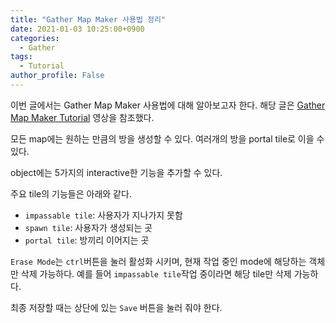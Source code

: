 ```yaml
---
title: "Gather Map Maker 사용법 정리"
date: 2021-01-03 10:25:00+0900
categories:
  - Gather
tags:
  - Tutorial
author_profile: False 
---
```


이번 글에서는 Gather Map Maker 사용법에 대해 알아보고자 한다. 해당 글은 [Gather Map Maker Tutorial](https://www.youtube.com/watch?v=cwgixlNM6-w&feature=emb_title) 영상을 참조했다. 

모든 map에는 원하는 만큼의 방을 생성할 수 있다. 여러개의 방을 portal tile로 이을 수 있다. 

object에는 5가지의 interactive한 기능을 추가할 수 있다. 

주요 tile의 기능들은 아래와 같다. 

- `impassable tile`: 사용자가 지나가지 못함
- `spawn tile`: 사용자가 생성되는 곳
- `portal tile`: 방끼리 이어지는 곳

`Erase Mode`는 `ctrl`버튼을 눌러 활성화 시키며, 현재 작업 중인 mode에 해당하는 객체만 삭제 가능하다. 예를 들어 `impassable tile`작업 중이라면 해당 tile만 삭제 가능하다. 

최종 저장할 때는 상단에 있는 `Save` 버튼을 눌러 줘야 한다. 

